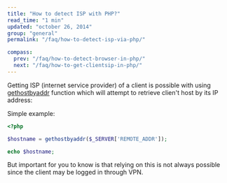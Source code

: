 ```yaml
---
title: "How to detect ISP with PHP?"
read_time: "1 min"
updated: "october 26, 2014"
group: "general"
permalink: "/faq/how-to-detect-isp-via-php/"

compass:
  prev: "/faq/how-to-detect-browser-in-php/"
  next: "/faq/how-to-get-clientsip-in-php/"
---
```


Getting ISP (internet service provider) of a client is possible with using [gethostbyaddr](http://php.net/gethostbyaddr) function which
will attempt to retrieve clien't host by its IP address:

Simple example:

~~~php
<?php

$hostname = gethostbyaddr($_SERVER['REMOTE_ADDR']);

echo $hostname;
~~~

But important for you to know is that relying on this is not always possible since the client may be logged in through VPN.

